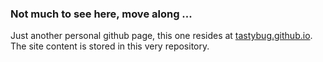 ### Not much to see here, move along ...

Just another personal github page, this one resides at [tastybug.github.io](http://tastybug.github.io). The site content is stored in this very repository.
